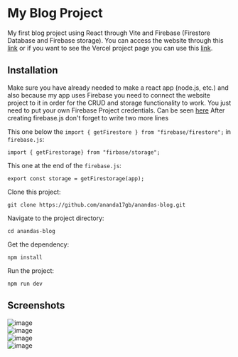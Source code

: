 # My Blog Project

My first blog project using React through Vite and Firebase (Firestore Database and Firebase storage). You can access the website through this [link](https://anandaawblog.vercel.app) or if you want to see the Vercel project page you can use this [link](https://vercel.com/ananda-arti-widigdos-projects/anandablogproject).

## Installation

Make sure you have already needed to make a react app (node.js, etc.) and also because my app uses Firebase you need to connect the website project to it in order for the CRUD and storage functionality to work. You just need to put your own Firebase Project credentials. Can be seen [here](https://www.freecodecamp.org/news/how-to-use-the-firebase-database-in-react/#:~:text=To%20start%20using%20the%20Cloud,dropdown%2C%20and%20select%20Firestore%20Database.&text=Select%20the%20option%20to%20create,click%20to%20enable%20your%20database.) After creating firebase.js don't forget to write two more lines

This one below the `import { getFirestore } from "firebase/firestore";` in `firebase.js`:
```
import { getFirestorage} from "firbase/storage";
```
This one at the end of the `firebase.js`:
```
export const storage = getFirestorage(app);
```

Clone this project:
```
git clone https://github.com/ananda17gb/anandas-blog.git
```

Navigate to the project directory:
```
cd anandas-blog
```

Get the dependency:
```
npm install
```

Run the project:
```
npm run dev
```
## Screenshots
![image](https://github.com/ananda17gb/anandas-blog/assets/79387612/f2efce53-54b0-4e9a-8328-63ff706d748c) \
![image](https://github.com/ananda17gb/anandas-blog/assets/79387612/0daaad00-b902-45cf-9071-c4f6817a9733) \
![image](https://github.com/ananda17gb/anandas-blog/assets/79387612/5b618fdd-e6e2-4fe5-9767-5d679cc353c0) \
![image](https://github.com/ananda17gb/anandas-blog/assets/79387612/6e962c40-8cb5-4348-99c5-5f19f37b57c7)



